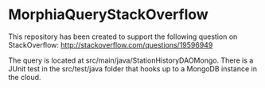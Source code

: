 MorphiaQueryStackOverflow
========================================

This repository has been created to support the following question on StackOverflow: http://stackoverflow.com/questions/19596949

The query is located at src/main/java/StationHistoryDAOMongo.
There is a JUnit test in the src/test/java folder that hooks up to a MongoDB instance in the cloud.
